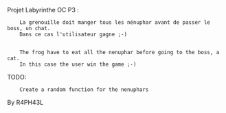 

Projet Labyrinthe OC P3 :

		La grenouille doit manger tous les nénuphar avant de passer le boss, un chat.
		Dans ce cas l'utilisateur gagne ;-)


		The frog have to eat all the nenuphar before going to the boss, a cat.
		In this case the user win the game ;-)




TODO:


		Create a random function for the nenuphars





By R4PH43L
